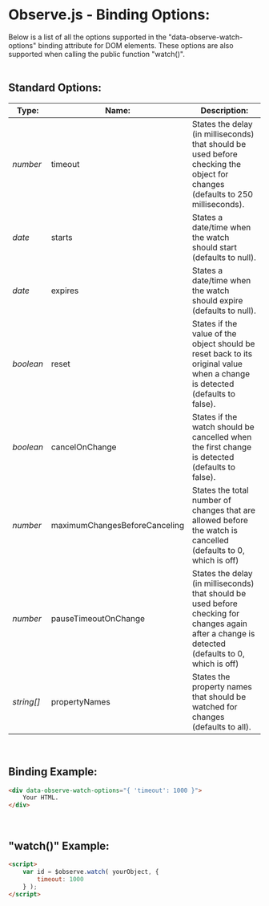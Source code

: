 # Observe.js - Binding Options:

Below is a list of all the options supported in the "data-observe-watch-options" binding attribute for DOM elements.  These options are also supported when calling the public function "watch()".
<br>
<br>


## Standard Options:

| Type: | Name: | Description: |
| --- | --- | --- |
| *number* | timeout | States the delay (in milliseconds) that should be used before checking the object for changes (defaults to 250 milliseconds). |
| *date* | starts | States a date/time when the watch should start (defaults to null). |
| *date* | expires | States a date/time when the watch should expire (defaults to null). |
| *boolean* | reset | States if the value of the object should be reset back to its original value when a change is detected (defaults to false). |
| *boolean* | cancelOnChange | States if the watch should be cancelled when the first change is detected (defaults to false). |
| *number* | maximumChangesBeforeCanceling | States the total number of changes that are allowed before the watch is cancelled (defaults to 0, which is off) |
| *number* | pauseTimeoutOnChange | States the delay (in milliseconds) that should be used before checking for changes again after a change is detected (defaults to 0, which is off) |
| *string[]* | propertyNames | States the property names that should be watched for changes (defaults to all). |

<br/>


## Binding Example:

```markdown
<div data-observe-watch-options="{ 'timeout': 1000 }">
    Your HTML.
</div>
```

<br/>


## "watch()" Example:

```markdown
<script> 
    var id = $observe.watch( yourObject, {
        timeout: 1000
    } );
</script>
```